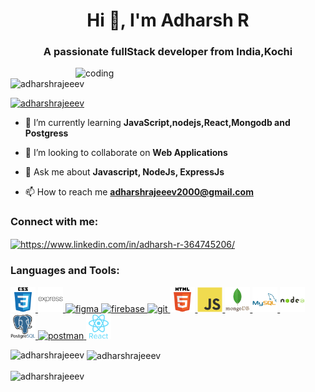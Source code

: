 <h1 align="center">Hi 👋, I'm Adharsh R</h1>
<h3 align="center">A passionate fullStack developer from India,Kochi</h3>
<img align="right" alt="coding" width="400" src="https://www.google.com/url?sa=i&url=https%3A%2F%2Fcontent.techgig.com%2Ftechnology%2F4-myths-that-non-programmers-have-about-programming%2Farticleshow%2F76173307.cms&psig=AOvVaw2sTD8dtG-d4kxLROT7WVj-&ust=1676475649996000&source=images&cd=vfe&ved=0CBAQjRxqFwoTCNCYvc-slf0CFQAAAAAdAAAAABAS">

<p align="left"> <img src="https://komarev.com/ghpvc/?username=adharshrajeeev&label=Profile%20views&color=0e75b6&style=flat" alt="adharshrajeeev" /> </p>

<p align="left"> <a href="https://github.com/ryo-ma/github-profile-trophy"><img src="https://github-profile-trophy.vercel.app/?username=adharshrajeeev" alt="adharshrajeeev" /></a> </p>

- 🌱 I’m currently learning **JavaScript,nodejs,React,Mongodb and Postgress**

- 👯 I’m looking to collaborate on **Web Applications**

- 💬 Ask me about **Javascript, NodeJs, ExpressJs**

- 📫 How to reach me **adharshrajeeev2000@gmail.com**

<h3 align="left">Connect with me:</h3>
<p align="left">
<a href="https://linkedin.com/in/https://www.linkedin.com/in/adharsh-r-364745206/" target="blank"><img align="center" src="https://raw.githubusercontent.com/rahuldkjain/github-profile-readme-generator/master/src/images/icons/Social/linked-in-alt.svg" alt="https://www.linkedin.com/in/adharsh-r-364745206/" height="30" width="40" /></a>
</p>

<h3 align="left">Languages and Tools:</h3>
<p align="left"> <a href="https://www.w3schools.com/css/" target="_blank" rel="noreferrer"> <img src="https://raw.githubusercontent.com/devicons/devicon/master/icons/css3/css3-original-wordmark.svg" alt="css3" width="40" height="40"/> </a> <a href="https://expressjs.com" target="_blank" rel="noreferrer"> <img src="https://raw.githubusercontent.com/devicons/devicon/master/icons/express/express-original-wordmark.svg" alt="express" width="40" height="40"/> </a> <a href="https://www.figma.com/" target="_blank" rel="noreferrer"> <img src="https://www.vectorlogo.zone/logos/figma/figma-icon.svg" alt="figma" width="40" height="40"/> </a> <a href="https://firebase.google.com/" target="_blank" rel="noreferrer"> <img src="https://www.vectorlogo.zone/logos/firebase/firebase-icon.svg" alt="firebase" width="40" height="40"/> </a> <a href="https://git-scm.com/" target="_blank" rel="noreferrer"> <img src="https://www.vectorlogo.zone/logos/git-scm/git-scm-icon.svg" alt="git" width="40" height="40"/> </a> <a href="https://www.w3.org/html/" target="_blank" rel="noreferrer"> <img src="https://raw.githubusercontent.com/devicons/devicon/master/icons/html5/html5-original-wordmark.svg" alt="html5" width="40" height="40"/> </a> <a href="https://developer.mozilla.org/en-US/docs/Web/JavaScript" target="_blank" rel="noreferrer"> <img src="https://raw.githubusercontent.com/devicons/devicon/master/icons/javascript/javascript-original.svg" alt="javascript" width="40" height="40"/> </a> <a href="https://www.mongodb.com/" target="_blank" rel="noreferrer"> <img src="https://raw.githubusercontent.com/devicons/devicon/master/icons/mongodb/mongodb-original-wordmark.svg" alt="mongodb" width="40" height="40"/> </a> <a href="https://www.mysql.com/" target="_blank" rel="noreferrer"> <img src="https://raw.githubusercontent.com/devicons/devicon/master/icons/mysql/mysql-original-wordmark.svg" alt="mysql" width="40" height="40"/> </a> <a href="https://nodejs.org" target="_blank" rel="noreferrer"> <img src="https://raw.githubusercontent.com/devicons/devicon/master/icons/nodejs/nodejs-original-wordmark.svg" alt="nodejs" width="40" height="40"/> </a> <a href="https://www.postgresql.org" target="_blank" rel="noreferrer"> <img src="https://raw.githubusercontent.com/devicons/devicon/master/icons/postgresql/postgresql-original-wordmark.svg" alt="postgresql" width="40" height="40"/> </a> <a href="https://postman.com" target="_blank" rel="noreferrer"> <img src="https://www.vectorlogo.zone/logos/getpostman/getpostman-icon.svg" alt="postman" width="40" height="40"/> </a> <a href="https://reactjs.org/" target="_blank" rel="noreferrer"> <img src="https://raw.githubusercontent.com/devicons/devicon/master/icons/react/react-original-wordmark.svg" alt="react" width="40" height="40"/> </a> </p>

<p><img align="left" src="https://github-readme-stats.vercel.app/api/top-langs?username=adharshrajeeev&show_icons=true&locale=en&layout=compact" alt="adharshrajeeev" /></p>

<p>&nbsp;<img align="center" src="https://github-readme-stats.vercel.app/api?username=adharshrajeeev&show_icons=true&locale=en" alt="adharshrajeeev" /></p>

<p><img align="center" src="https://github-readme-streak-stats.herokuapp.com/?user=adharshrajeeev&" alt="adharshrajeeev" /></p>
